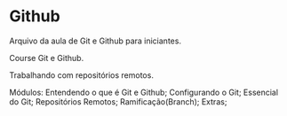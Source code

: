 # Github

Arquivo da aula de Git e Github para iniciantes.

Course Git e Github.

Trabalhando com repositórios remotos.

Módulos: Entendendo o que é Git e Github; Configurando o Git; Essencial do Git; Repositórios Remotos; Ramificação(Branch); Extras;
